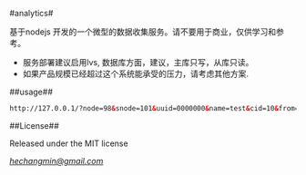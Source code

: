 #analytics#

基于nodejs 开发的一个微型的数据收集服务。请不要用于商业，仅供学习和参考。

* 服务部署建议启用lvs, 数据库方面，建议，主库只写，从库只读。
* 如果产品规模已经超过这个系统能承受的压力，请考虑其他方案.


##usage##

```html
http://127.0.0.1/?node=98&snode=101&uuid=0000000&name=test&cid=10&from=cmbweb&client_v=1.0&browser_v=ie10&path=dsfsds&action=getname&ab_name=a
```

##License##

Released under the MIT license

_*[hechangmin@gmail.com](mailto://hechangmin@gmail.com)*_
